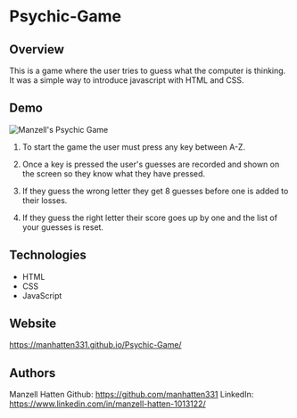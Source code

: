 # Psychic-Game


## Overview
This is a game where the user tries to guess what the computer is thinking. It was a simple way to introduce javascript with HTML and CSS. 

## Demo
![Manzell's Psychic Game](https://user-images.githubusercontent.com/45378578/59379166-f7aa0f80-8d23-11e9-9cb3-b1cdc28f5e50.gif)

1. To start the game the user must press any key between A-Z.

2. Once a key is pressed the user's guesses are recorded and shown on the screen so they know what they have pressed.

3. If they guess the wrong letter they get 8 guesses before one is added to their losses.

4. If they guess the right letter their score goes up by one and the list of your guesses is reset.

## Technologies
- HTML
- CSS
- JavaScript

## Website
https://manhatten331.github.io/Psychic-Game/

## Authors
Manzell Hatten
Github: https://github.com/manhatten331
LinkedIn: https://www.linkedin.com/in/manzell-hatten-1013122/
